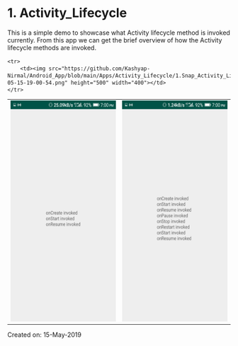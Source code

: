 # 1. Activity_Lifecycle

This is a simple demo to showcase what Activity lifecycle method is invoked currently. From this app we can get the brief overview of how the Activity lifecycle methods are invoked.

<table border="0" padding="10">
	<tr>
		<td><img src="https://github.com/Kashyap-Nirmal/Android_App/blob/main/Apps/Activity_Lifecycle/1.Snap_Activity_Lifecycle/Screenshot_2019-05-15-19-00-46.png" height="500" width="400"></td>
		<td><img src="https://github.com/Kashyap-Nirmal/Android_App/blob/main/Apps/Activity_Lifecycle/1.Snap_Activity_Lifecycle/Screenshot_2019-05-15-19-00-52.png" height="500" width="400"></td>
	</tr>
	
	<tr>
		<td><img src="https://github.com/Kashyap-Nirmal/Android_App/blob/main/Apps/Activity_Lifecycle/1.Snap_Activity_Lifecycle/Screenshot_2019-05-15-19-00-54.png" height="500" width="400"></td>
	</tr>
</table>

Created on: 15-May-2019
